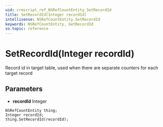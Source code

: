 ```yaml
---
uid: crmscript_ref_NSRefCountEntity_SetRecordId
title: SetRecordId(Integer recordId)
intellisense: NSRefCountEntity.SetRecordId
keywords: NSRefCountEntity, GetRecordId
so.topic: reference
---
```


# SetRecordId(Integer recordId)

Record id in target table, used when there are separate counters for each target record

## Parameters

* **recordId** Integer

```crmscript
NSRefCountEntity thing;
Integer recordId;
thing.SetRecordId(recordId);
```

